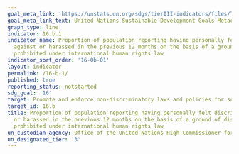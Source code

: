 ```yaml
---
goal_meta_link: 'https://unstats.un.org/sdgs/tierIII-indicators/files/Tier3-16-b-01.pdf'
goal_meta_link_text: United Nations Sustainable Development Goals Metadata
graph_type: line
indicator: 16.b.1
indicator_name: Proportion of population reporting having personally felt discriminated
  against or harassed in the previous 12 months on the basis of a ground of discrimination
  prohibited under international human rights law
indicator_sort_order: '16-0b-01'
layout: indicator
permalink: /16-b-1/
published: true
reporting_status: notstarted
sdg_goal: '16'
target: Promote and enforce non-discriminatory laws and policies for sustainable development
target_id: 16.b
title: Proportion of population reporting having personally felt discriminated against
  or harassed in the previous 12 months on the basis of a ground of discrimination
  prohibited under international human rights law
un_custodian_agency: Office of the United Nations High Commissioner for Human Rights (OHCHR)
un_designated_tier: '3'
---
```

